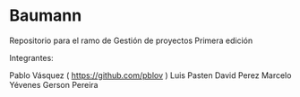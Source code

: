 # Baumann
Repositorio para el ramo de Gestión de proyectos 
Primera edición


Integrantes: 

Pablo Vásquez  ( https://github.com/pblov )
Luis Pasten
David Perez
Marcelo Yévenes
Gerson Pereira
